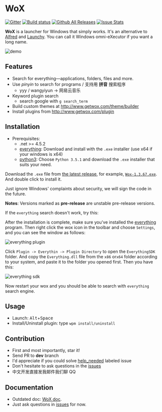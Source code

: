 WoX
===

[![Gitter](https://badges.gitter.im/Wox-launcher/Wox.svg)](https://gitter.im/Wox-launcher/Wox?utm_source=badge&utm_medium=badge&utm_campaign=pr-badge)
[![Build status](https://ci.appveyor.com/api/projects/status/bfktntbivg32e103)](https://ci.appveyor.com/project/happlebao/wox)
[![Github All Releases](https://img.shields.io/github/downloads/Wox-launcher/Wox/total.svg)](https://github.com/Wox-launcher/Wox/releases)
[![Issue Stats](http://issuestats.com/github/Wox-launcher/Wox/badge/pr)](http://issuestats.com/github/Wox-launcher/Wox) 

**WoX** is a launcher for Windows that simply works. It's an alternative to [Alfred](https://www.alfredapp.com/) and [Launchy](http://www.launchy.net/). You can call it Windows omni-eXecutor if you want a long name.

![demo](http://i.imgur.com/DtxNBJi.gif)

Features
--------

- Search for everything—applications, folders, files and more.
- Use *pinyin* to search for programs / 支持用 **拼音** 搜索程序
  - yyy / wangyiyun → 网易云音乐
- Keyword plugin search 
  - search google with `g search_term`
- Build custom themes at http://www.getwox.com/theme/builder
- Install plugins from http://www.getwox.com/plugin

Installation
------------
- Prerequisites:
  - .net >= 4.5.2
  - [everything](https://www.voidtools.com/): Download and install with the `.exe` installer (use x64 if your windows is x64)
  - [python3](https://www.python.org/downloads/): Choose `Python 3.5.1` and download the `.exe` installer that suits your need.

  
Download the `.exe` file from [the latest release](https://github.com/Wox-launcher/Wox/releases/latest), for example, [`Wox-1.3.67.exe`](https://github.com/Wox-launcher/Wox/releases/download/v1.3.67/Wox-1.3.67.exe). And double click to install it.

Just ignore Windows' complaints about security, we will sign the code in the future.





**Notes**:
Versions marked as **pre-release** are unstable pre-release versions.

If the `everything` search doesn't work, try this:

After the installation is complete, make sure you've installed the [everything](https://www.voidtools.com/) program. Then right click the wox icon in the toolbar and choose `Settings`, and you can see the window as follows:

![everything plugin](http://i.imgur.com/kc3UzSD.png?1)

Click `Plugin -> Everythin -> Plugin Directory` to open the `EverythingSDK` folder. And copy the `Everything.dll` file from the `x86` or`x64` folder according to your system, and paste it to the folder you opened first. Then you have this:

![everything sdk](http://i.imgur.com/5KzCJ5W.png)

Now restart your wox and you should be able to search with `everything` search engine.

Usage
-----

- Launch: <kbd>Alt</kbd>+<kbd>Space</kbd>
- Install/Uninstall plugin: type `wpm install/uninstall`

Contribution
------------

- First and most importantly, star it!
- Send PR to **dev** branch
- I'd appreciate if you could solve [help_needed](https://github.com/Wox-launcher/Wox/issues?q=is%3Aopen+is%3Aissue+label%3Ahelp_needed) labeled issue
- Don't hesitate to ask questions in the [issues](https://github.com/Wox-launcher/Wox/issues)
- 中文开发直接发我邮件我们聊 QQ

Documentation
-------------

- Outdated doc: [WoX doc](http://doc.getwox.com).
- Just ask questions in [issues](https://github.com/Wox-launcher/Wox/issues) for now.

